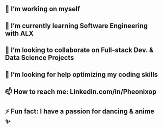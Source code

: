 ## 🔭 I’m working on myself
## 🌱 I’m currently learning Software Engineering with ALX
## 👯 I’m looking to collaborate on Full-stack Dev. & Data Science Projects
## 🤔 I’m looking for help optimizing my coding skills
## 📫 How to reach me: Linkedin.com/in/Pheonixop
## ⚡ Fun fact: I have a passion for dancing & anime ✨

<!--
**PheonixOP/PheonixOP** is a ✨ _special_ ✨ repository because its `README.md` (this file) appears on your GitHub profile.

Here are some ideas to get you started:


-->
